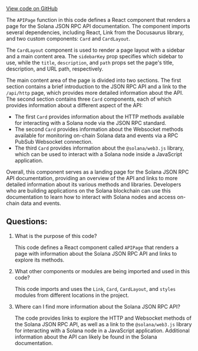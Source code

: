 [View code on GitHub](https://github.com/solana-labs/solana/blob/master/docs/src/pages/api.js)

The `APIPage` function in this code defines a React component that renders a page for the Solana JSON RPC API documentation. The component imports several dependencies, including React, Link from the Docusaurus library, and two custom components: `Card` and `CardLayout`. 

The `CardLayout` component is used to render a page layout with a sidebar and a main content area. The `sidebarKey` prop specifies which sidebar to use, while the `title`, `description`, and `path` props set the page's title, description, and URL path, respectively. 

The main content area of the page is divided into two sections. The first section contains a brief introduction to the JSON RPC API and a link to the `/api/http` page, which provides more detailed information about the API. The second section contains three `Card` components, each of which provides information about a different aspect of the API:

- The first `Card` provides information about the HTTP methods available for interacting with a Solana node via the JSON RPC standard.
- The second `Card` provides information about the Websocket methods available for monitoring on-chain Solana data and events via a RPC PubSub Websocket connection.
- The third `Card` provides information about the `@solana/web3.js` library, which can be used to interact with a Solana node inside a JavaScript application.

Overall, this component serves as a landing page for the Solana JSON RPC API documentation, providing an overview of the API and links to more detailed information about its various methods and libraries. Developers who are building applications on the Solana blockchain can use this documentation to learn how to interact with Solana nodes and access on-chain data and events.
## Questions: 
 1. What is the purpose of this code?
    
    This code defines a React component called `APIPage` that renders a page with information about the Solana JSON RPC API and links to explore its methods.

2. What other components or modules are being imported and used in this code?
    
    This code imports and uses the `Link`, `Card`, `CardLayout`, and `styles` modules from different locations in the project.

3. Where can I find more information about the Solana JSON RPC API?
    
    The code provides links to explore the HTTP and Websocket methods of the Solana JSON RPC API, as well as a link to the `@solana/web3.js` library for interacting with a Solana node in a JavaScript application. Additional information about the API can likely be found in the Solana documentation.
